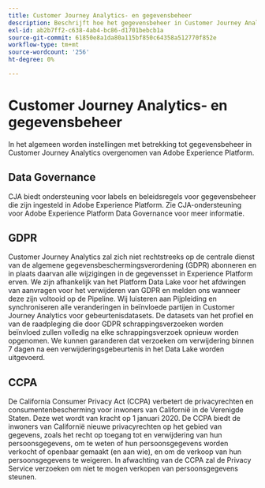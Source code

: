 ```yaml
---
title: Customer Journey Analytics- en gegevensbeheer
description: Beschrijft hoe het gegevensbeheer in Customer Journey Analytics werkt.
exl-id: ab2b7ff2-c638-4ab4-bc86-d1701bebcb1a
source-git-commit: 61850e8a1da80a115bf850c64358a512770f852e
workflow-type: tm+mt
source-wordcount: '256'
ht-degree: 0%

---
```


# Customer Journey Analytics- en gegevensbeheer

In het algemeen worden instellingen met betrekking tot gegevensbeheer in Customer Journey Analytics overgenomen van Adobe Experience Platform.

## Data Governance

CJA biedt ondersteuning voor labels en beleidsregels voor gegevensbeheer die zijn ingesteld in Adobe Experience Platform. Zie CJA-ondersteuning voor Adobe Experience Platform Data Governance voor meer informatie.

## GDPR

Customer Journey Analytics zal zich niet rechtstreeks op de centrale dienst van de algemene gegevensbeschermingsverordening (GDPR) abonneren en in plaats daarvan alle wijzigingen in de gegevensset in Experience Platform erven. We zijn afhankelijk van het Platform Data Lake voor het afdwingen van aanvragen voor het verwijderen van GDPR en melden ons wanneer deze zijn voltooid op de Pipeline. Wij luisteren aan Pijpleiding en synchroniseren alle veranderingen in beïnvloede partijen in Customer Journey Analytics voor gebeurtenisdatasets. De datasets van het profiel en van de raadpleging die door GDPR schrappingsverzoeken worden beïnvloed zullen volledig na elke schrappingsverzoek opnieuw worden opgenomen. We kunnen garanderen dat verzoeken om verwijdering binnen 7 dagen na een verwijderingsgebeurtenis in het Data Lake worden uitgevoerd.

## CCPA

De California Consumer Privacy Act (CCPA) verbetert de privacyrechten en consumentenbescherming voor inwoners van Californië in de Verenigde Staten. Deze wet wordt van kracht op 1 januari 2020.
De CCPA biedt de inwoners van Californië nieuwe privacyrechten op het gebied van gegevens, zoals het recht op toegang tot en verwijdering van hun persoonsgegevens, om te weten of hun persoonsgegevens worden verkocht of openbaar gemaakt (en aan wie), en om de verkoop van hun persoonsgegevens te weigeren.
In afwachting van de CCPA zal de Privacy Service verzoeken om niet te mogen verkopen van persoonsgegevens steunen.
